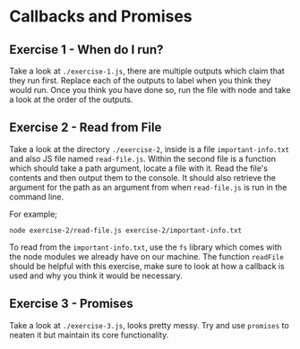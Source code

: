 # Callbacks and Promises

## Exercise 1 - When do I run?

Take a look at `./exercise-1.js`, there are multiple outputs which claim that they run first. Replace each of the outputs to label when you think they would run. Once you think you have done so, run the file with node and take a look at the order of the outputs.

## Exercise 2 - Read from File

Take a look at the directory `./exercise-2`, inside is a file `important-info.txt` and also JS file named `read-file.js`. Within the second file is a function which should take a path argument, locate a file with it. Read the file's contents and then output them to the console. It should also retrieve the argument for the path as an argument from when `read-file.js` is run in the command line.

For example;

```
node exercise-2/read-file.js exercise-2/important-info.txt
```

To read from the `important-info.txt`, use the `fs` library which comes with the node modules we already have on our machine. The function `readFile` should be helpful with this exercise, make sure to look at how a callback is used and why you think it would be necessary.

## Exercise 3 - Promises

Take a look at `./exercise-3.js`, looks pretty messy. Try and use `promises` to neaten it but maintain its core functionality.
